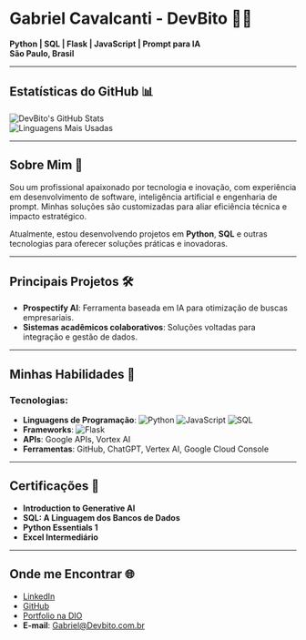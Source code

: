 # Gabriel Cavalcanti - DevBito 👨‍💻

**Python | SQL | Flask | JavaScript | Prompt para IA**  
**São Paulo, Brasil**

---

## Estatísticas do GitHub 📊

![DevBito's GitHub Stats](https://github-readme-stats.vercel.app/api?username=DevBito&show_icons=true&theme=radical)  
![Linguagens Mais Usadas](https://github-readme-stats.vercel.app/api/top-langs/?username=DevBito&layout=compact&theme=radical)  

---

## Sobre Mim 🚀

Sou um profissional apaixonado por tecnologia e inovação, com experiência em desenvolvimento de software, inteligência artificial e engenharia de prompt. Minhas soluções são customizadas para aliar eficiência técnica e impacto estratégico.

Atualmente, estou desenvolvendo projetos em **Python**, **SQL** e outras tecnologias para oferecer soluções práticas e inovadoras.

---

## Principais Projetos 🛠️

- **Prospectify AI**: Ferramenta baseada em IA para otimização de buscas empresariais.
- **Sistemas acadêmicos colaborativos**: Soluções voltadas para integração e gestão de dados.

---

## Minhas Habilidades 🌟

### Tecnologias:
- **Linguagens de Programação**: ![Python](https://img.shields.io/badge/-Python-3776AB?style=flat&logo=python&logoColor=white) ![JavaScript](https://img.shields.io/badge/-JavaScript-F7DF1E?style=flat&logo=javascript&logoColor=black) ![SQL](https://img.shields.io/badge/-SQL-4479A1?style=flat&logo=mysql&logoColor=white)  
- **Frameworks**: ![Flask](https://img.shields.io/badge/-Flask-000000?style=flat&logo=flask&logoColor=white)  
- **APIs**: Google APIs, Vortex AI  
- **Ferramentas**: GitHub, ChatGPT, Vertex AI, Google Cloud Console  

---

## Certificações 📜

- **Introduction to Generative AI**
- **SQL: A Linguagem dos Bancos de Dados**
- **Python Essentials 1**
- **Excel Intermediário**

---

## Onde me Encontrar 🌐

- [LinkedIn](https://www.linkedin.com/in/gabriel-a837921a3)  
- [GitHub](https://github.com/DevBito)  
- [Portfolio na DIO](https://www.dio.me/users/gabrielgc765)  
- **E-mail**: Gabriel@Devbito.com.br
